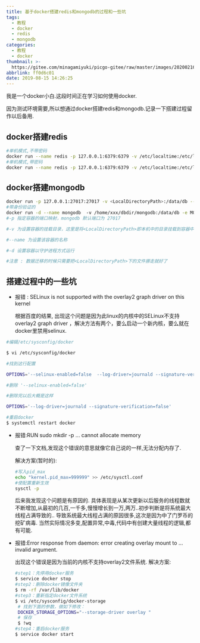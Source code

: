 ```yaml
---
title: 基于docker搭建redis和mongodb的过程和一些坑
tags:
  - 教程
  - docker
  - redis
  - mongodb
categories:
  - 教程
  - docker
thumbnail: >-
  https://gitee.com/minagamiyuki/picgo-gitee/raw/master/images/20200216175552.png
abbrlink: ff0d6c01
date: 2019-08-15 14:26:25
---
```


我是一个docker小白.这段时间正在学习如何使用docker.

因为测试环境需要,所以想通过docker搭建redis和mongodb.记录一下搭建过程留作以后备用.



## docker搭建redis

```bash
#单机模式,不带密码
docker run --name redis -p 127.0.0.1:6379:6379 -v /etc/localtime:/etc/localtime -d redis
#单机模式,带密码
docker run --name redis -p 127.0.0.1:6379:6379 -v /etc/localtime:/etc/localtime -d redis --requirepass "密码"
```

<!-- more -->

## docker搭建mongodb

```bash
docker run -p 127.0.0.1:27017:27017 -v <LocalDirectoryPath>:/data/db --name docker_mongodb -d mongo
#带身份验证的
docker run -d --name mongodb  -v /home/xxx/dbdir/mongodb:/data/db -e MONGO_INITDB_ROOT_USERNAME=xxx -e  MONGO_INITDB_ROOT_PASSWORD=xxxxx -p 27017:27017  mongo --auth
#-p 指定容器的端口映射，mongodb 默认端口为 27017

#-v 为设置容器的挂载目录，这里是将<LocalDirectoryPath>即本机中的目录挂载到容器中的/data/db中作为 mongodb 的存储目录

#--name 为设置该容器的名称

#-d 设置容器以守护进程方式运行

#注意 : 数据迁移的时候只需要把<LocalDirectoryPath>下的文件挪走就好了
```

## 搭建过程中的一些坑

* 报错 : SELinux is not supported with the overlay2 graph driver on this kernel

  根据百度的结果, 出现这个问题是因为此linux的内核中的SELinux不支持 overlay2 graph driver ，解决方法有两个，要么启动一个新内核，要么就在docker里禁用selinux.

```bash
#编辑/etc/sysconfig/docker

$ vi /etc/sysconfig/docker

#找到这行配置

OPTIONS='--selinux-enabled=false  --log-driver=journald --signature-verification=false'

#删除 '--selinux-enabled=false'  

#删除完以后大概是这样

OPTIONS='--log-driver=journald --signature-verification=false'

#重启docker
$ systemctl restart docker
```

* 报错:RUN sudo mkdir -p ... cannot allocate memory

  查了一下文档,发现这个错误的意思就像它自己说的一样,无法分配内存了.

  解决方案(暂时的):

  ```bash
  #写入pid_max
  echo "kernel.pid_max=999999" >> /etc/sysctl.conf
  #使配置重新生效
  sysctl -p
  ```

  后来我发现这个问题是有原因的.
  具体表现是从某次更新以后服务的线程数就不断增加,从最初的几百,一千多,慢慢增长到一万,两万..初步判断是将系统最大线程占满导致的..
  导致系统最大线程占满的原因很多,这次是因为中了门罗币的挖矿病毒.
  当然实际情况多变,配置异常,中毒,代码中有创建大量线程的逻辑,都有可能.

* 报错:Error response from daemon: error creating overlay mount to ... invalid argument.
  
  出现这个错误是因为当前的内核不支持overlay2文件系统.
  解决方案:
  
  ```bash
  #step1：先停用docker服务
  $ service docker stop
  #step2：删除docker镜像文件夹
  $ rm -rf /var/lib/docker
  #step3：重新指定docker文件系统
  $ vi /etc/sysconfig/docker-storage
   # 找到下面的参数，做如下修改：
   DOCKER_STORAGE_OPTIONS="--storage-driver overlay "
   # 保存
   $ !wq
  #step4：重启docker服务
  $ service docker start
  ```

  

